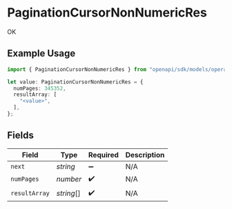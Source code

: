 # PaginationCursorNonNumericRes

OK

## Example Usage

```typescript
import { PaginationCursorNonNumericRes } from "openapi/sdk/models/operations";

let value: PaginationCursorNonNumericRes = {
  numPages: 345352,
  resultArray: [
    "<value>",
  ],
};
```

## Fields

| Field              | Type               | Required           | Description        |
| ------------------ | ------------------ | ------------------ | ------------------ |
| `next`             | *string*           | :heavy_minus_sign: | N/A                |
| `numPages`         | *number*           | :heavy_check_mark: | N/A                |
| `resultArray`      | *string*[]         | :heavy_check_mark: | N/A                |
